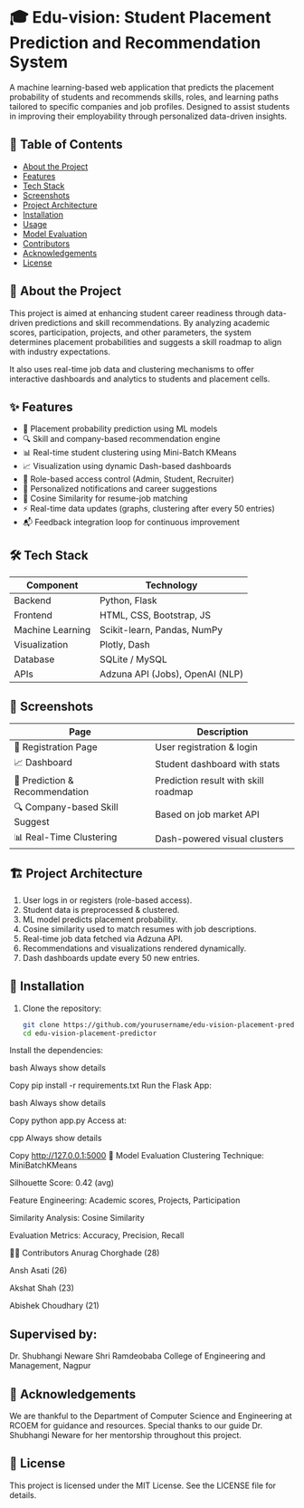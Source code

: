 # 🎓 Edu-vision: Student Placement Prediction and Recommendation System

A machine learning-based web application that predicts the placement probability of students and recommends skills, roles, and learning paths tailored to specific companies and job profiles. Designed to assist students in improving their employability through personalized data-driven insights.

## 📌 Table of Contents

- [About the Project](#about-the-project)
- [Features](#features)
- [Tech Stack](#tech-stack)
- [Screenshots](#screenshots)
- [Project Architecture](#project-architecture)
- [Installation](#installation)
- [Usage](#usage)
- [Model Evaluation](#model-evaluation)
- [Contributors](#contributors)
- [Acknowledgements](#acknowledgements)
- [License](#license)

## 📖 About the Project

This project is aimed at enhancing student career readiness through data-driven predictions and skill recommendations. By analyzing academic scores, participation, projects, and other parameters, the system determines placement probabilities and suggests a skill roadmap to align with industry expectations.

It also uses real-time job data and clustering mechanisms to offer interactive dashboards and analytics to students and placement cells.

## ✨ Features

- 🎯 Placement probability prediction using ML models
- 🔍 Skill and company-based recommendation engine
- 📊 Real-time student clustering using Mini-Batch KMeans
- 📈 Visualization using dynamic Dash-based dashboards
- 🔐 Role-based access control (Admin, Student, Recruiter)
- 🔔 Personalized notifications and career suggestions
- 🧠 Cosine Similarity for resume-job matching
- ⚡ Real-time data updates (graphs, clustering after every 50 entries)
- 📬 Feedback integration loop for continuous improvement

## 🛠️ Tech Stack

| Component            | Technology                     |
|---------------------|---------------------------------|
| Backend             | Python, Flask                   |
| Frontend            | HTML, CSS, Bootstrap, JS        |
| Machine Learning    | Scikit-learn, Pandas, NumPy     |
| Visualization       | Plotly, Dash                    |
| Database            | SQLite / MySQL                  |
| APIs                | Adzuna API (Jobs), OpenAI (NLP) |

## 📸 Screenshots

| Page                            | Description                          |
|---------------------------------|--------------------------------------|
| 🧾 Registration Page            | User registration & login            |
| 📈 Dashboard                    | Student dashboard with stats         |
| 🧠 Prediction & Recommendation  | Prediction result with skill roadmap |
| 🔍 Company-based Skill Suggest  | Based on job market API              |
| 📊 Real-Time Clustering         | Dash-powered visual clusters         |

## 🏗️ Project Architecture

1. User logs in or registers (role-based access).
2. Student data is preprocessed & clustered.
3. ML model predicts placement probability.
4. Cosine similarity used to match resumes with job descriptions.
5. Real-time job data fetched via Adzuna API.
6. Recommendations and visualizations rendered dynamically.
7. Dash dashboards update every 50 new entries.

## 🚀 Installation

1. Clone the repository:
   ```bash
   git clone https://github.com/yourusername/edu-vision-placement-predictor.git
   cd edu-vision-placement-predictor
Install the dependencies:

bash
Always show details

Copy
pip install -r requirements.txt
Run the Flask App:

bash
Always show details

Copy
python app.py
Access at:

cpp
Always show details

Copy
http://127.0.0.1:5000
🧪 Model Evaluation
Clustering Technique: MiniBatchKMeans

Silhouette Score: 0.42 (avg)

Feature Engineering: Academic scores, Projects, Participation

Similarity Analysis: Cosine Similarity

Evaluation Metrics: Accuracy, Precision, Recall

👨‍💻 Contributors
Anurag Chorghade (28)

Ansh Asati (26)

Akshat Shah (23)

Abishek Choudhary (21)

## Supervised by:

Dr. Shubhangi Neware
Shri Ramdeobaba College of Engineering and Management, Nagpur

## 🙏 Acknowledgements
We are thankful to the Department of Computer Science and Engineering at RCOEM for guidance and resources. Special thanks to our guide Dr. Shubhangi Neware for her mentorship throughout this project.

## 📄 License

This project is licensed under the MIT License. See the LICENSE file for details.
